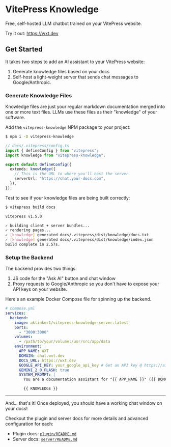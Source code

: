 # VitePress Knowledge

Free, self-hosted LLM chatbot trained on your VitePress website.

Try it out: https://wxt.dev

## Get Started

It takes two steps to add an AI assistant to your VitePress website:

1. Generate knowledge files based on your docs
2. Self-host a light-weight server that sends chat messages to Google/Anthropic.

### Generate Knowledge Files

Knowledge files are just your regular markdown documentation merged into one or more text files. LLMs use these files as their "knowledge" of your software.

Add the `vitepress-knowledge` NPM package to your project:

```sh
$ npm i -D vitepress-knowledge
```

```ts
// docs/.vitepress/config.ts
import { defineConfig } from "vitepress";
import knowledge from "vitepress-knowledge";

export default defineConfig({
  extends: knowledge({
    // This is the URL to where you'll host the server
    serverUrl: "https://chat.your-docs.com",
  }),
});
```

Test to see if your knowledge files are being built correctly:

```sh
$ vitepress build docs

vitepress v1.5.0

✓ building client + server bundles...
✓ rendering pages...
✓ [knowledge] generated docs/.vitepress/dist/knowledge/docs.txt
✓ [knowledge] generated docs/.vitepress/dist/knowledge/index.json
build complete in 2.57s.
```

### Setup the Backend

The backend provides two things:

1. JS code for the "Ask AI" button and chat window
2. Proxy requests to Google/Anthropic so you don't have to expose your API keys on your website.

Here's an example Docker Compose file for spinning up the backend.

```yml
# compose.yml
services:
  backend:
    image: aklinker1/vitepress-knowledge-server:latest
    ports:
      - "3000:3000"
    volumes:
      - /path/to/your/volume:/usr/src/app/data
    environment:
      APP_NAME: WXT
      DOMAIN: chat.wxt.dev
      DOCS_URL: https://wxt.dev
      GOOGLE_API_KEY: your_google_api_key # Get an API key @ https://aistudio.google.com
      GEMINI_2_0_FLASH: true
      SYSTEM_PROMPT: |
        You are a documentation assistant for "{{ APP_NAME }}" ({{ DOMAIN }}). Answer any questions based off your training knowledge below:

        {{ KNOWLEDGE }}
```

---

And... that's it! Once deployed, you should have a working chat window on your docs!

Checkout the plugin and server docs for more details and advanced configuration for each:

- Plugin docs: [`plugin/README.md`](https://github.com/aklinker1/vitepress-knowledge/blob/main/plugin/README.md)
- Server docs: [`server/README.md`](https://github.com/aklinker1/vitepress-knowledge/blob/main/server/README.md)
